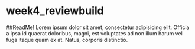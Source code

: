 # week4_reviewbuild

##ReadMe! 
Lorem ipsum dolor sit amet, consectetur adipisicing elit. Officia a ipsa id quaerat doloribus, magni, est voluptates ad non illum harum vel fuga itaque quam ex at. Natus, corporis distinctio.